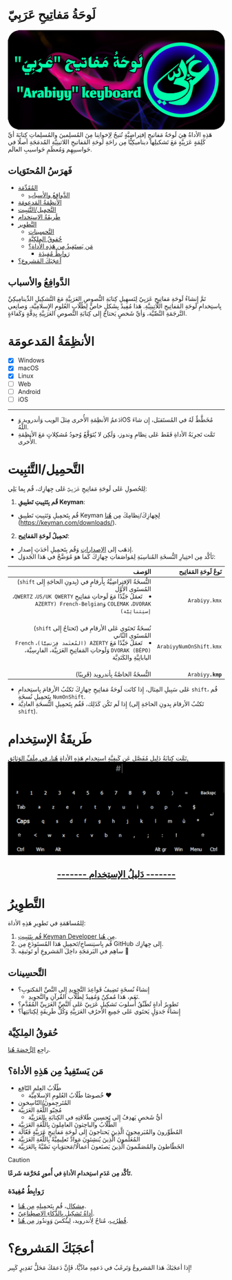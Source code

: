 # <a id="introduction"></a>لَوحَةُ مَفاتِيحِ عَرَبِيّ  
![Banner](../Visuals/Banner.png)  
هَذِهِ الأداةُ هِيَ لَوحَةُ مَفاتيحٍ إفتِراضِيَّةٍ تُتيحُ لِإخوانِنا مِنَ المُسلِمينَ والمُسلِماتِ كِتابَةَ أيِّ كَلِمَةٍ عَرَبِيَّةٍ مَعَ تَشكيلِها ديناميكِيًّا مِن راحَةِ لَوحَةِ المَفاتيحِ اللاتينِيَّةِ المُدمَجَةِ أصلًا في حَواسيبِهِم وَمُعظَمِ حَواسيبِ العالَم.

## فَهرَسُ المُحتَوَيات  
- [المُقَدِّمَة](#introduction)  
  - [الدَّوافِعُ والأسباب](#motivations-and-reasons)  
- [الأنظِمَةُ المَدعومَة](#supported-platforms)  
- [التَّحمِيل/التَّثبِيت](#download-install)  
- [طَريقَةُ الإستِخدام](#usage)  
- [التَّطوِير](#development)  
  - [التَّحسِينات](#improvements)  
  - [حُقوقُ المِلكِيَّة](#copyright)  
  - [مَن يَستَفِيدُ مِن هَذِهِ الأداة؟](#this-tool-will-help)  
    - [رَوابِطُ مُفِيدَة](#useful-links)  
- [أعجَبَكَ المَشروع؟](#like-the-project)  

## <a id="motivations-and-reasons"></a>الدَّوافِعُ والأسباب
تَمَّ إِنشاءُ لَوحَةِ مَفاتِيحِ عَرَبِيّ لِتَسهِيلِ كِتابَةِ النُّصوصِ العَرَبِيَّةِ مَعَ التَّشكِيلِ الدِّينامِيكِيِّ بِاستِخدامِ لَوحَةِ المَفاتِيحِ اللّاتِينِيَّةِ. هَذا مُفِيدٌ بِشَكلٍ خاصٍّ لِطُلّابِ العُلومِ الإِسلامِيَّة، وَصانِعي التَّرجَمَةِ النَّصِّيَّة، وَأيِّ شَخصٍ يَحتاجُ إِلى كِتابَةِ النُّصوصِ العَرَبِيَّةِ بِدِقَّةٍ وَكَفاءَةٍ.  

# <a id="supported-platforms"></a>الأنظِمَةُ المَدعومَة
- [x] Windows
- [x] macOS
- [x] Linux
- [ ] Web
- [ ] Android
- [ ] iOS

---
- دَعمُ الأنظِمَةِ الأُخرى مِثلَ الويب وَأندرويد وَiOS مُخَطَّطٌ لَهُ في المُستَقبَل، إِن شاءَ اللَّهُ.
- تَمَّت تَجرِبَةُ الأداةِ فَقَط عَلى نِظامِ وِندوز، وَلَكِن لا يُتَوَقَّعُ وُجودُ مُشكِلاتٍ مَعَ الأنظِمَةِ الأُخرى.

# <a id="download-install"></a>التَّحمِيل/التَّثبِيت
لِلحُصولِ عَلى لَوحَةِ مَفاتِيحِ `عَرَبِيّ` عَلى جِهازِك، قُم بِما يَلِي:  
1. ‏**قُم بِتَثبِيتِ تَطبِيقِ Keyman**:
  - ‏قُم بِتَحمِيلِ وَتَثبِيتِ تَطبِيقِ Keyman لِجِهازِكَ/نِظامِكَ مِن [هُنا](https://keyman.com/downloads/)<br>(https://keyman.com/downloads/).  

2. ‏**تَحمِيلُ لَوحَةِ المَفاتِيح**:
  - ‏إذهَب إلى [الإصداراتِ](https://github.com/O1Anas/Arabiyy-keyboard/releases) وَقُم بِتَحمِيلِ أحَدَثِ إِصدار.
  - ‏تَأكَّد مِن اختِيارِ النُّسخَةِ المُناسِبَةِ لِمَواصَفاتِ جِهازِكَ كَما هوَ مُوَضَّحٌ في هَذا الجَدوَل:

| ‏الوَصف | ‏نَوعُ لَوحَةِ المَفاتِيح |
|--:|--:|
| ‏(`shift` بِدونِ الحاجَةِ إِلى) ‏النُّسخَةُ الإفتِراضِيَّةُ بِأرقامٍ في المُستَوى الأوَّل<li dir="rtl">‏تَعمَلُ جَيِّدًا مَعَ لَوحاتِ مَفاتِيحِ ‏`‏US/UK QWERTY`، ‏`‏QWERTZ`، ‏`‏DVORAK`، ‏`‏COLEMAK` وَ`‏French-Belgian (‏AZERTY إستِثنائِيَّة)`</li>‏ | `Arabiyy.kmx` |
| ‏(`shift` تَحتاجُ إِلى) ‏نُسخَةٌ تَحتَوي عَلى الأرقامِ في المُستَوى الثّاني<li dir="rtl">تَعمَلُ جَيِّدًا مَعَ ‏`‏AZERTY ‏(‏المُعتَمد فِرَنسِيًّا)`، ‏`‏French DVORAK (BÉPO)` وَلَوحاتِ المَفاتِيحِ العَرَبِيَّة، الفارِسِيَّة، اليابانِيَّةِ والكَنَدِيَّة</li>‏ | `ArabiyyNumOnShift.kmx` | 
| النُّسخَةُ الخاصَّةُ بِأندرويد (قَرِيبًا) | `Arabiyy`**`.kmp`** | 
- عَلى سَبِيلِ المِثال، إِذا كانَت لَوحَةُ مَفاتِيحِ جِهازِكَ تَكتُبُ الأرقامَ بِاستِخدامِ `shift`، قُم بِتَحمِيلِ نُسخَةِ `NumOnShift`.
- إِذا لَم تَكُن كَذَلِك، فَقُم بِتَحمِيلِ النُّسخَةِ العادِيَّة (تَكتُبُ الأرقامَ بِدونِ الحاجَةِ إِلى `shift`).

# <a id="usage"></a>طَريقَةُ الإستِخدام
تَمَّت كِتابَةُ دَلِيلٍ مُفَصَّلٍ عَن كَيفِيَّةِ استِخدامِ هَذِهِ الأداةِ [هُنا، في مِلَفِّ الوَثائِق.](Docs-ar.md)
![Preview](../Visuals/preview-9om.gif)

<div align="center"><h2><a href="Docs-ar.md">------- دَليلُ الإستِخدام -------</a></h2></div>

# <a id="development"></a>التَّطوِيرُ  
لِلمُساهَمَةِ في تَطوِيرِ هَذِهِ الأداة:
1. ‏[قُم بِتَثبِيتِ Keyman Developer مِن هُنا](https://keyman.com/developer/download).
2. ‏قُم بِاستِنساخِ/تَحمِيلِ هَذا المُستَودَعِ مِن GitHub إِلى جِهازِك.
3. ‏ساهِم في البَرمَجَةِ داخِلَ المَشروعِ أو تَوثيقِه 💙

## <a id="improvements"></a>التَّحسِينات
- ‏إِنشاءُ نُسخَةٍ تَضِيفُ قَواعِدَ التَّجوِيدِ إِلى النَّصِّ المَكتوبِ؟
  - ‏نَعَم، هَذا مُمكِنٌ وَمُفِيدٌ لِطُلّابِ القُرآنِ والتَّجوِيدِ.
- ‏تَطوِيرُ أداةٍ تُطَبِّقُ أُسلوبَ تَشكِيلِ عَرَبِيّ عَلى النَّصِّ العَرَبِيِّ المُقَدَّمِ؟
- ‏إِنشاءُ جَدوَلٍ يَحتَوي عَلى جَمِيعِ الأحرُفِ العَرَبِيَّةِ وَكُلِّ طَرِيقَةٍ لِكِتابَتِها؟

## <a id="copyright"></a>حُقوقُ المِلكِيَّة
راجِع [الرُّخصَةَ هُنا](LICENSE-ar.md).

## <a id="this-tool-will-help"></a>مَن يَستَفِيدُ مِن هَذِهِ الأداة؟
- ‏طُلّابُ العِلمِ النّافِع
  - ‏خُصوصًا طُلّابُ العُلومِ الإِسلامِيَّة ❤️
- ‏المُتَرجِمونَ/النّاسِخون
- ‏مُحِبّو اللُّغَةِ العَرَبِيَّة
  - ‏أيُّ شَخصٍ يَهدِفُ إِلى تَحسِينِ طَلاقَتِهِ في الكِتابَةِ بِالعَرَبِيَّة
- ‏الطُّلّابُ والباحِثونَ العامِلونَ بِاللُّغَةِ العَرَبِيَّة
- ‏المُطَوِّرونَ والمُبَرمِجونَ الَّذِينَ يَحتاجونَ إِلى لَوحَةِ مَفاتِيحٍ عَرَبِيَّةٍ فَعّالَة
- ‏المُعَلِّمونَ الَّذِينَ يُنشِئونَ مَوادَّ تَعلِيمِيَّةً بِاللُّغَةِ العَرَبِيَّة
- ‏الخَطّاطونَ والمُصَمِّمونَ الَّذِينَ يَصنَعونَ أعمالًا/مَحتوَياتٍ نَصِّيَّةً بِالعَرَبِيَّة

> [!CAUTION]  
> **تَأكَّد مِن عَدَمِ استِخدامِ الأداةِ في أُمورٍ مُحَرَّمَة شَرعًا.**

### <a id="useful-links"></a>رَوابِطُ مُفِيدَة
- [مِشكال](https://github.com/linuxscout/mishkal)، قُم بِتَحمِيلِهِ [مِن هُنا](https://sourceforge.net/projects/mishkal/files/).
- [أداةُ تَشكِيلٍ بِالذَّكاءِ الاصطِناعِيّ](https://www.tashkil.net/tashkil).
- [قُطرُب](https://github.com/linuxscout/qutrub)، مُتاحٌ لِأندرويد، لِينُكسَ وَوِندُوز [مِن هُنا](https://qutrub.arabeyes.org/download/).

# <a id="like-the-project"></a>أعجَبَكَ المَشروع؟
إِذا أعجَبَكَ هَذا المَشروعُ وَتَرغَبُ في دَعمِهِ مادِّيًّا، فَإِنَّ دَعمَكَ مَحَلُّ تَقدِيرٍ كَبِير!